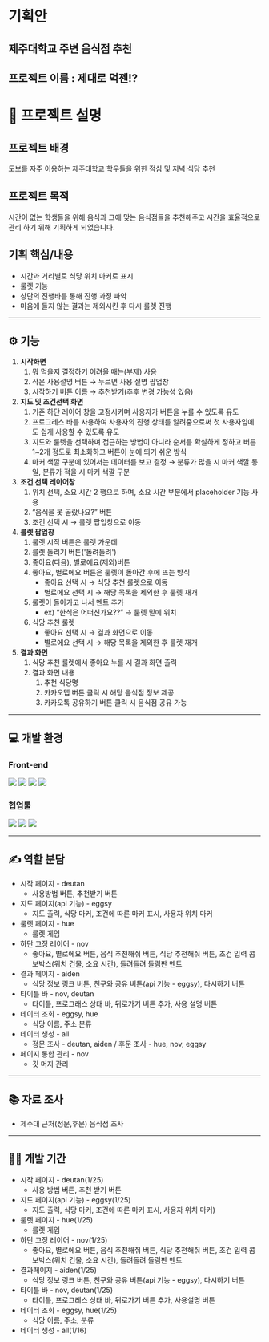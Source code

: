 # 기획안

## 제주대학교 주변 음식점 추천

## 프로젝트 이름 : 제대로 먹젠!?

# 💬 프로젝트 설명

## 프로젝트 배경

도보를 자주 이용하는 제주대학교 학우들을 위한 점심 및 저녁 식당 추천

## 프로젝트 목적

시간이 없는 학생들을 위해 음식과 그에 맞는 음식점들을 추천해주고 시간을 효율적으로 관리 하기 위해 기획하게 되었습니다.

## 기획 핵심/내용

- 시간과 거리별로 식당 위치 마커로 표시
- 룰렛 기능
- 상단의 진행바를 통해 진행 과정 파악
- 마음에 들지 않는 결과는 제외시킨 후 다시 룰렛 진행

---

## ⚙️ 기능

1. **시작화면**
    1. 뭐 먹을지 결정하기 어려울 때는(부제) 사용
    2. 작은 사용설명 버튼 → 누르면 사용 설명 팝업창
    3. 시작하기 버튼 이름 → 추천받기(추후 변경 가능성 있음)
2. **지도 및 조건선택 화면**
    1. 기존 하단 레이어 창을 고정시키며 사용자가 버튼을 누를 수 있도록 유도
    2. 프로그레스 바를 사용하여 사용자의 진행 상태를 알려줌으로써 첫 사용자임에도 쉽게 사용할 수 있도록 유도
    3. 지도와 룰렛을 선택하며 접근하는 방법이 아니라 순서를 확실하게 정하고 버튼 1~2개 정도로 최소화하고 버튼이 눈에 띄기 쉬운 방식
    4. 마커 색깔 구분에 있어서는 데이터를 보고 결정 → 분류가 많을 시 마커 색깔 통일, 분류가 적을 시 마커 색깔 구분
3. **조건 선택 레이어창**
    1. 위치 선택, 소요 시간 2 행으로 하며, 소요 시간 부분에서 placeholder 기능 사용
    2. “음식을 못 골랐나요?” 버튼
    3. 조건 선택 시 → 룰렛 팝업창으로 이동
4. **룰렛 팝업창**
    1. 룰렛 시작 버튼은 룰렛 가운데
    2. 룰렛 돌리기 버튼('돌려돌려')
    3. 좋아요(다음), 별로에요(제외)버튼
    4. 좋아요, 별로에요 버튼은 룰렛이 돌아간 후에 뜨는 방식
        - 좋아요 선택 시 → 식당 추천 룰렛으로 이동
        - 별로에요 선택 시 → 해당 목록을 제외한 후 룰렛 재개
    5. 룰렛이 돌아가고 나서 멘트 추가
        - ex) “한식은 어떠신가요??” → 룰렛 밑에 위치
    6. 식당 추천 룰렛
        - 좋아요 선택 시 → 결과 화면으로 이동
        - 별로에요 선택 시 → 해당 목록을 제외한 후 룰렛 재개
5. **결과 화면**
    1. 식당 추천 룰렛에서 좋아요 누를 시 결과 화면 출력
    2. 결과 화면 내용
        1. 추천 식당명
        2. 카카오맵 버튼 클릭 시 해당 음식점 정보 제공
        3. 카카오톡 공유하기 버튼 클릭 시 음식점 공유 가능

---

## 💻 개발 환경

### **Front-end**
<div>
<img src="https://img.shields.io/badge/html5-E34F26?style=for-the-badge&logo=html5&logoColor=white">
<img src="https://img.shields.io/badge/css-1572B6?style=for-the-badge&logo=css3&logoColor=white">
<img src="https://img.shields.io/badge/javascript-F7DF1E?style=for-the-badge&logo=javascript&logoColor=black">
<img src="https://img.shields.io/badge/react-61DAFB?style=for-the-badge&logo=react&logoColor=black">
</div>

### 협업툴
<div>
<img src="https://img.shields.io/badge/Agit-181717?style=for-the-badge&logo=Agit&logoColor=white">
<img src="https://img.shields.io/badge/Jira-0052CC?style=for-the-badge&logo=Jira&logoColor=white">
<img src="https://img.shields.io/badge/github-181717?style=for-the-badge&logo=github&logoColor=white">

<br>

---

## ✍️ 역할 분담

- 시작 페이지 - deutan
    - 사용방법 버튼, 추천받기 버튼
- 지도 페이지(api 기능) - eggsy
    - 지도 출력, 식당 마커, 조건에 따른 마커 표시, 사용자 위치 마커
- 룰렛 페이지 - hue
    - 룰렛 게임
- 하단 고정 레이어 - nov
    - 좋아요, 별로에요 버튼, 음식 추천해줘 버튼, 식당 추천해줘 버튼, 조건 입력 콤보박스(위치 건물, 소요 시간), 돌려돌려 돌림판 멘트
- 결과 페이지 - aiden
    - 식당 정보 링크 버튼, 친구와 공유 버튼(api 기능 - eggsy), 다시하기 버튼
- 타이틀 바 - nov, deutan
    - 타이틀, 프로그래스 상태 바, 뒤로가기 버튼 추가, 사용 설명 버튼
- 데이터 조회 - eggsy, hue
    - 식당 이름, 주소 분류
- 데이터 생성 - all
    - 정문 조사 - deutan, aiden / 후문 조사 - hue, nov, eggsy
- 페이지 통합 관리 - nov
    - 깃 머지 관리

---

## 📚 자료 조사

- 제주대 근처(정문,후문) 음식점 조사

---

## 🧑‍💻 개발 기간

- 시작 페이지 - deutan(1/25)
    - 사용 방법 버튼, 추천 받기 버튼
- 지도 페이지(api 기능) - eggsy(1/25)
    - 지도 출력, 식당 마커, 조건에 따른 마커 표시, 사용자 위치 마커)
- 룰렛 페이지 - hue(1/25)
    - 룰렛 게임
- 하단 고정 레이어 - nov(1/25)
    - 좋아요, 별로에요 버튼, 음식 추천해줘 버튼, 식당 추천해줘 버튼, 조건 입력 콤보박스(위치 건물, 소요 시간), 돌려돌려 돌림판 멘트
- 결과페이지 - aiden(1/25)
    - 식당 정보 링크 버튼, 친구와 공유 버튼(api 기능 - eggsy), 다시하기 버튼
- 타이틀 바 - nov, deutan(1/25)
    - 타이틀, 프로그레스 상태 바, 뒤로가기 버튼 추가, 사용설명 버튼
- 데이터 조회 - eggsy, hue(1/25)
    - 식당 이름, 주소, 분류
- 데이터 생성 - all(1/16)
